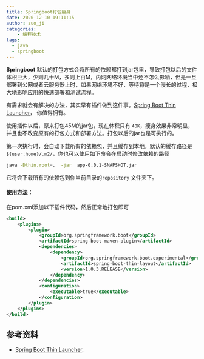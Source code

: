 ```yaml
---
title: Springboot打包瘦身
date: 2020-12-10 19:11:15
author: zuo_ji
categories:
    - 编程技术
tags: 
  - java
  - springboot
---
```


**Springboot** 默认的打包方式会将所有的依赖都打到jar包里，导致打包以后的文件体积巨大，少则几十M，多则上百M，内网网络环境当中还不怎么影响，但是一旦部署到公网或者云服务器上时，如果网络环境不好，等待将是一个漫长的过程，极大地影响应用的快速部署和测试流程。

有需求就会有解决的办法，其实早有插件做到这件事。[Spring Boot Thin Launcher](https://github.com/dsyer/spring-boot-thin-launcher)， 你值得拥有。

<!-- more -->

使用插件以后，原来打包45M的jar包，现在体积只有 `40K`，瘦身效果非常明显，并且也不改变原有的打包方式和部署方法。打包以后的jar也是可执行的。

第一次执行时，会自动下载所有的依赖包，并且缓存到本地，默认的缓存路径是`${user.home}/.m2/`，你也可以使用如下命令在启动时修改依赖的路径
```sh
java -Dthin.root=.  -jar  app-0.0.1-SNAPSHOT.jar
```
它将会下载所有的依赖包到你当前目录的`repository` 文件夹下。

#### 使用方法：
在pom.xml添加以下插件代码，然后正常地打包即可
```xml
<build>
    <plugins>
        <plugin>
            <groupId>org.springframework.boot</groupId>
            <artifactId>spring-boot-maven-plugin</artifactId>
            <dependencies>
                <dependency>
                    <groupId>org.springframework.boot.experimental</groupId>
                    <artifactId>spring-boot-thin-layout</artifactId>
                    <version>1.0.3.RELEASE</version>
                </dependency>
            </dependencies>
            <configuration>
                <executable>true</executable>
            </configuration>
        </plugin>
    </plugins>
</build>
```

## 参考资料

- [Spring Boot Thin Launcher](https://github.com/dsyer/spring-boot-thin-launcher).

